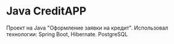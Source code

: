 # Java CreditAPP
 Проект на Java "Оформление заявки на кредит". Использовал технологии: Spring Boot, Hibernate. PostgreSQL
